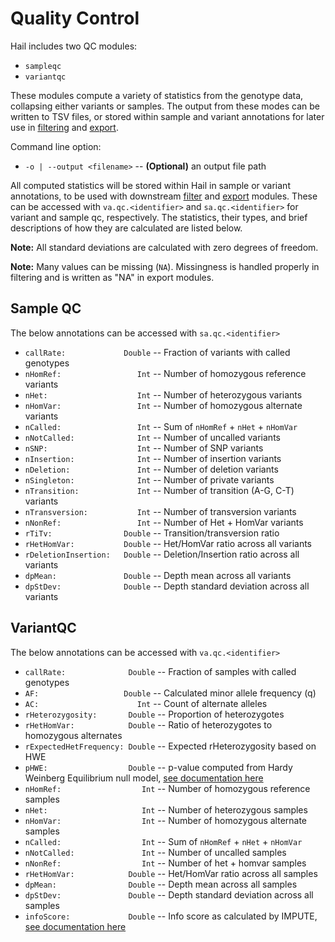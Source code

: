 # Quality Control

Hail includes two QC modules: 
 - `sampleqc`
 - `variantqc`
 
These modules compute a variety of statistics from the genotype data, collapsing either variants or samples.  The output from these modes can be written to TSV files, or stored within sample and variant annotations for later use in [filtering](Filtering.md) and [export](Exporting.md).  
  
Command line option:
 - `-o | --output <filename>` -- **(Optional)** an output file path
 
All computed statistics will be stored within Hail in sample or variant annotations, to be used with downstream [filter](Filtering.md) and [export](Exporting.md) modules.  These can be accessed with `va.qc.<identifier>` and `sa.qc.<identifier>` for variant and sample qc, respectively.  The statistics, their types, and brief descriptions of how they are calculated are listed below.

**Note:** All standard deviations are calculated with zero degrees of freedom.

**Note:** Many values can be missing (`NA`).  Missingness is handled properly in filtering and is written as "NA" in export modules.

<a name="sampleqc"></a>
## Sample QC

The below annotations can be accessed with `sa.qc.<identifier>`

 - `callRate:             Double` -- Fraction of variants with called genotypes
 - `nHomRef:                 Int` -- Number of homozygous reference variants
 - `nHet:                    Int` -- Number of heterozygous variants
 - `nHomVar:                 Int` -- Number of homozygous alternate variants
 - `nCalled:                 Int` -- Sum of `nHomRef` + `nHet` + `nHomVar`
 - `nNotCalled:              Int` -- Number of uncalled variants
 - `nSNP:                    Int` -- Number of SNP variants
 - `nInsertion:              Int` -- Number of insertion variants
 - `nDeletion:               Int` -- Number of deletion variants
 - `nSingleton:              Int` -- Number of private variants
 - `nTransition:             Int` -- Number of transition (A-G, C-T) variants
 - `nTransversion:           Int` -- Number of transversion variants
 - `nNonRef:                 Int` -- Number of Het + HomVar variants
 - `rTiTv:                Double` -- Transition/transversion ratio
 - `rHetHomVar:           Double` -- Het/HomVar ratio across all variants
 - `rDeletionInsertion:   Double` -- Deletion/Insertion ratio across all variants    
 - `dpMean:               Double` -- Depth mean across all variants
 - `dpStDev:              Double` -- Depth standard deviation across all variants
 
<a name="variantqc"></a>
## VariantQC

The below annotations can be accessed with `va.qc.<identifier>`

 - `callRate:              Double` -- Fraction of samples with called genotypes
 - `AF:                   Double` -- Calculated minor allele frequency (q)
 - `AC:                      Int` -- Count of alternate alleles
 - `rHeterozygosity:       Double` -- Proportion of heterozygotes
 - `rHetHomVar:            Double` -- Ratio of heterozygotes to homozygous alternates
 - `rExpectedHetFrequency: Double` -- Expected rHeterozygosity based on HWE
 - `pHWE:                  Double` -- p-value computed from Hardy Weinberg Equilibrium null model, [see documentation here](LeveneHaldane.tex)
 - `nHomRef:                  Int` -- Number of homozygous reference samples
 - `nHet:                     Int` -- Number of heterozygous samples
 - `nHomVar:                  Int` -- Number of homozygous alternate samples
 - `nCalled:                  Int` -- Sum of `nHomRef` + `nHet` + `nHomVar`
 - `nNotCalled:               Int` -- Number of uncalled samples
 - `nNonRef:                  Int` -- Number of het + homvar samples
 - `rHetHomVar:            Double` -- Het/HomVar ratio across all samples
 - `dpMean:                Double` -- Depth mean across all samples
 - `dpStDev:               Double` -- Depth standard deviation across all samples
 - `infoScore:             Double` -- Info score as calculated by IMPUTE, [see documentation here](https://mathgen.stats.ox.ac.uk/genetics_software/snptest/snptest.html#info_measures)


